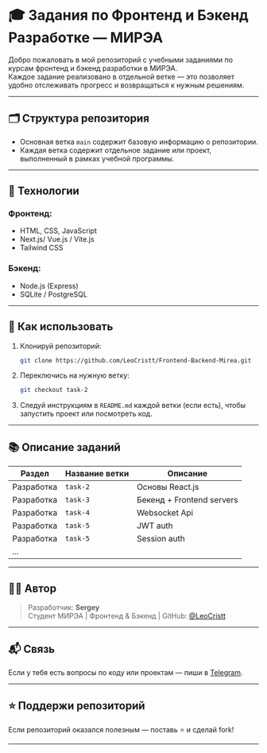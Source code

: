 # 🎓 Задания по Фронтенд и Бэкенд Разработке — МИРЭА

Добро пожаловать в мой репозиторий с учебными заданиями по курсам фронтенд и бэкенд разработки в МИРЭА.  
Каждое задание реализовано в отдельной ветке — это позволяет удобно отслеживать прогресс и возвращаться к нужным решениям.

---

## 🗂️ Структура репозитория

- Основная ветка `main` содержит базовую информацию о репозитории.
- Каждая ветка содержит отдельное задание или проект, выполненный в рамках учебной программы.

---

## 🚀 Технологии

### Фронтенд:
- HTML, CSS, JavaScript
- Next.js/ Vue.js / Vite.js
- Tailwind CSS

### Бэкенд:
- Node.js (Express)
- SQLite / PostgreSQL

---

## 📌 Как использовать

1. Клонируй репозиторий:
   ```bash
   git clone https://github.com/LeoCristt/Frontend-Backend-Mirea.git
   ```

2. Переключись на нужную ветку:
   ```bash
   git checkout task-2
   ```

3. Следуй инструкциям в `README.md` каждой ветки (если есть), чтобы запустить проект или посмотреть код.

---

## 📚 Описание заданий

| Раздел     | Название ветки              | Описание                                  |
|------------|-----------------------------|-------------------------------------------|
| Разработка | `task-2`                    | Основы React.js                           |
| Разработка | `task-3`                    | Бекенд + Frontend servers                 |
| Разработка | `task-4`                    | Websocket Api                             |
| Разработка | `task-5`                    | JWT auth                                  |
| Разработка | `task-5`                    | Session auth                              |
...                    |

---

## 🧑‍💻 Автор

> Разработчик: **Sergey**  
> Студент МИРЭА | Фронтенд & Бэкенд | GitHub: [@LeoCristt](https://github.com/LeoCristt)

---

## 📬 Связь

Если у тебя есть вопросы по коду или проектам — пиши в [Telegram](https://t.me/your_tg_username).

---

## ⭐️ Поддержи репозиторий

Если репозиторий оказался полезным — поставь ⭐️ и сделай fork!

---
